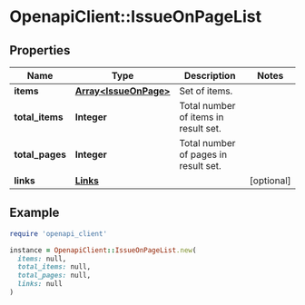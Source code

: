 # OpenapiClient::IssueOnPageList

## Properties

| Name | Type | Description | Notes |
| ---- | ---- | ----------- | ----- |
| **items** | [**Array&lt;IssueOnPage&gt;**](IssueOnPage.md) | Set of items. |  |
| **total_items** | **Integer** | Total number of items in result set. |  |
| **total_pages** | **Integer** | Total number of pages in result set. |  |
| **links** | [**Links**](Links.md) |  | [optional] |

## Example

```ruby
require 'openapi_client'

instance = OpenapiClient::IssueOnPageList.new(
  items: null,
  total_items: null,
  total_pages: null,
  links: null
)
```

